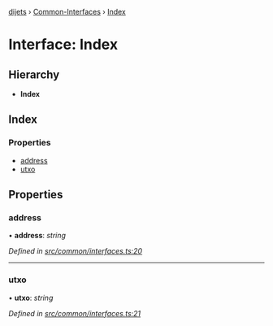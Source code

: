 [dijets](../README.md) › [Common-Interfaces](../modules/common_interfaces.md) › [Index](common_interfaces.index.md)

# Interface: Index

## Hierarchy

* **Index**

## Index

### Properties

* [address](common_interfaces.index.md#address)
* [utxo](common_interfaces.index.md#utxo)

## Properties

###  address

• **address**: *string*

*Defined in [src/common/interfaces.ts:20](https://github.com/Dijets-Inc/dijetsjs/blob/ca67b81/src/common/interfaces.ts#L20)*

___

###  utxo

• **utxo**: *string*

*Defined in [src/common/interfaces.ts:21](https://github.com/Dijets-Inc/dijetsjs/blob/ca67b81/src/common/interfaces.ts#L21)*
